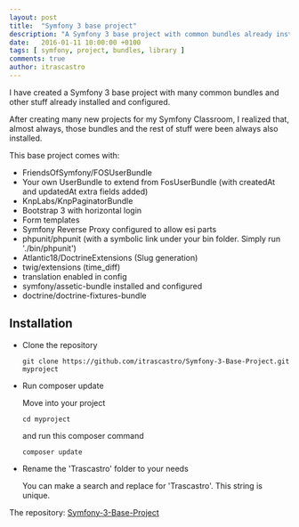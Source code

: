 ```yaml
---
layout: post
title:  "Symfony 3 base project"
description: "A Symfony 3 base project with common bundles already installed"
date:   2016-01-11 10:00:00 +0100
tags: [ symfony, project, bundles, library ]
comments: true
author: itrascastro
---
```


I have created a Symfony 3 base project with many common bundles and other stuff already installed and configured.

After creating many new projects for my Symfony Classroom, I realized that, almost always, those bundles and the rest of stuff were been always also installed.

This base project comes with:

- FriendsOfSymfony/FOSUserBundle
- Your own UserBundle to extend from FosUserBundle (with createdAt and updatedAt extra fields added)
- KnpLabs/KnpPaginatorBundle
- Bootstrap 3 with horizontal login
- Form templates
- Symfony Reverse Proxy configured to allow esi parts
- phpunit/phpunit (with a symbolic link under your bin folder. Simply run './bin/phpunit')
- Atlantic18/DoctrineExtensions (Slug generation)
- twig/extensions (time_diff)
- translation enabled in config
- symfony/assetic-bundle installed and configured
- doctrine/doctrine-fixtures-bundle

## Installation

- Clone the repository

  ```
  git clone https://github.com/itrascastro/Symfony-3-Base-Project.git myproject
  ```

- Run composer update

  Move into your project

  ```
  cd myproject
  ```

  and run this composer command

  ```
  composer update
  ```

- Rename the 'Trascastro' folder to your needs

  You can make a search and replace for 'Trascastro'. This string is unique.

The repository: [Symfony-3-Base-Project](https://github.com/itrascastro/Symfony-3-Base-Project)
